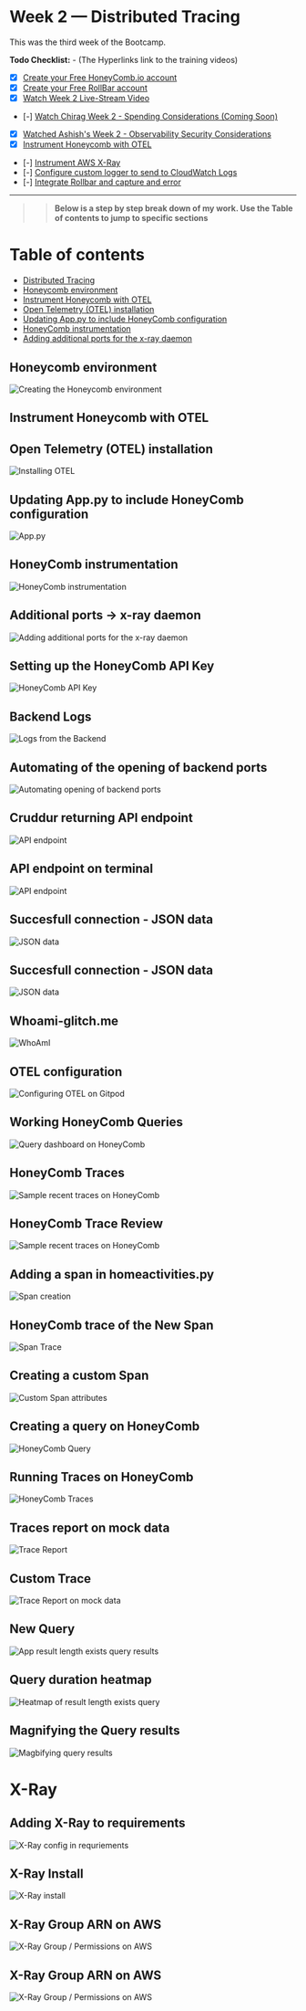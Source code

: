 # Week 2 — Distributed Tracing
This was the third week of the Bootcamp. 

**Todo Checklist:** - (The Hyperlinks link to the training videos)
- [x] [Create your Free HoneyComb.io account](https://www.youtube.com/watch?v=7IwtVLfSD0o&list=PLBfufR7vyJJ7k25byhRXJldB5AiwgNnWv&index=10)
- [x] [Create your Free RollBar account](https://www.youtube.com/watch?v=Lpm6oAP3Fb0&list=PLBfufR7vyJJ7k25byhRXJldB5AiwgNnWv&index=11)
- [x] [Watch Week 2 Live-Stream Video](https://www.youtube.com/watch?v=2GD9xCzRId4&list=PLBfufR7vyJJ7k25byhRXJldB5AiwgNnWv&index=30)
- [-] [Watch Chirag Week 2 - Spending Considerations (Coming Soon)]()
- [x] [Watched Ashish's Week 2 - Observability Security Considerations](https://www.youtube.com/watch?v=bOf4ITxAcXc&list=PLBfufR7vyJJ7k25byhRXJldB5AiwgNnWv&index=31)
- [X] [Instrument Honeycomb with OTEL](https://www.youtube.com/watch?v=2GD9xCzRId4&list=PLBfufR7vyJJ7k25byhRXJldB5AiwgNnWv&index=30)
- [-] [Instrument AWS X-Ray](https://www.youtube.com/watch?v=n2DTsuBrD_A&list=PLBfufR7vyJJ7k25byhRXJldB5AiwgNnWv&index=32)
- [-] [Configure custom logger to send to CloudWatch Logs](https://www.youtube.com/watch?v=ipdFizZjOF4&list=PLBfufR7vyJJ7k25byhRXJldB5AiwgNnWv&index=33)
- [-] [Integrate Rollbar and capture and error](https://www.youtube.com/watch?v=xMBDAb5SEU4&list=PLBfufR7vyJJ7k25byhRXJldB5AiwgNnWv&index=35)

<hr/>

>>**Below is a step by step break down of my work. Use the Table of contents to jump to specific sections**

Table of contents
=================



<!--ts-->
   * [Distributed Tracing](https://github.com/Stevecmd/aws-bootcamp-cruddur-2023/blob/main/journal/week2.md#week-2--distributed-tracing)
   * [Honeycomb environment](https://github.com/Stevecmd/aws-bootcamp-cruddur-2023/blob/main/journal/week2.md#honeycomb-environment)
   * [Instrument Honeycomb with OTEL](https://github.com/Stevecmd/aws-bootcamp-cruddur-2023/blob/main/journal/week2.md#instrument-honeycomb-with-otel)
   * [Open Telemetry (OTEL) installation](https://github.com/Stevecmd/aws-bootcamp-cruddur-2023/blob/main/journal/week2.md#open-telemetry-otel-installation)
   * [Updating App.py to include HoneyComb configuration](https://github.com/Stevecmd/aws-bootcamp-cruddur-2023/blob/main/journal/week2.md#updating-apppy-to-include-honeycomb-configuration)
   * [HoneyComb instrumentation](https://github.com/Stevecmd/aws-bootcamp-cruddur-2023/blob/main/journal/week2.md#honeycomb-instrumentation)
   * [Adding additional ports for the x-ray daemon](https://github.com/Stevecmd/aws-bootcamp-cruddur-2023/blob/main/journal/week2.md#honeycomb-instrumentation-1)
<!--te-->


## Honeycomb environment

![Creating the Honeycomb environment](https://github.com/Stevecmd/aws-bootcamp-cruddur-2023/blob/main/journal/Week%202/Honeycombenvironment.JPG)

## Instrument Honeycomb with OTEL



## Open Telemetry (OTEL) installation
![Installing OTEL](https://github.com/Stevecmd/aws-bootcamp-cruddur-2023/blob/main/journal/Week%202/Installing%20open%20telemetry.JPG)


## Updating App.py to include HoneyComb configuration
![App.py](https://github.com/Stevecmd/aws-bootcamp-cruddur-2023/blob/main/journal/Week%202/apppy%20update.JPG)


## HoneyComb instrumentation
![HoneyComb instrumentation](https://github.com/Stevecmd/aws-bootcamp-cruddur-2023/blob/main/journal/Week%202/Honeycomb%20instrumentation.JPG)


## Additional ports -> x-ray daemon
![Adding additional ports for the x-ray daemon](https://github.com/Stevecmd/aws-bootcamp-cruddur-2023/blob/main/journal/Week%202/Add%20additional%20ports.JPG)


## Setting up the HoneyComb API Key
![HoneyComb API Key](https://github.com/Stevecmd/aws-bootcamp-cruddur-2023/blob/main/journal/Week%202/Honeycomb%20API%20Key%20set.JPG)


## Backend Logs
![Logs from the Backend](https://github.com/Stevecmd/aws-bootcamp-cruddur-2023/blob/main/journal/Week%202/backend%20view%20logs.JPG)


## Automating of the opening of backend ports
![Automating opening of backend ports](https://github.com/Stevecmd/aws-bootcamp-cruddur-2023/blob/main/journal/Week%202/ports%20open%20on%20restart.JPG)


## Cruddur returning API endpoint
![API endpoint](https://github.com/Stevecmd/aws-bootcamp-cruddur-2023/blob/main/journal/Week%202/port%20open%20auto.JPG)

## API endpoint on terminal
![API endpoint](https://github.com/Stevecmd/aws-bootcamp-cruddur-2023/blob/main/journal/Week%202/api%20endpoint%20sample%201.JPG)


## Succesfull connection - JSON data
![JSON data](https://github.com/Stevecmd/aws-bootcamp-cruddur-2023/blob/main/journal/Week%202/backend%20json%20data.JPG)


## Succesfull connection - JSON data
![JSON data](https://github.com/Stevecmd/aws-bootcamp-cruddur-2023/blob/main/journal/Week%202/backend%20json%20data.JPG)


## Whoami-glitch.me
![WhoAmI](https://github.com/Stevecmd/aws-bootcamp-cruddur-2023/blob/main/journal/Week%202/Honeycomb%20whoami.JPG)


## OTEL configuration
![Configuring OTEL on Gitpod](https://github.com/Stevecmd/aws-bootcamp-cruddur-2023/blob/main/journal/Week%202/OTEL%20configuration.JPG)


## Working HoneyComb Queries
![Query dashboard on HoneyComb](https://github.com/Stevecmd/aws-bootcamp-cruddur-2023/blob/main/journal/Week%202/working%20honeycomb.JPG)


## HoneyComb Traces
![Sample recent traces on HoneyComb](https://github.com/Stevecmd/aws-bootcamp-cruddur-2023/blob/main/journal/Week%202/recent%20traces.JPG)


## HoneyComb Trace Review
![Sample recent traces on HoneyComb](https://github.com/Stevecmd/aws-bootcamp-cruddur-2023/blob/main/journal/Week%202/review%20trace.JPG)


## Adding a span in homeactivities.py
![Span creation](https://github.com/Stevecmd/aws-bootcamp-cruddur-2023/blob/main/journal/Week%202/adding%20a%20span.JPG)


## HoneyComb trace of the New Span
![Span Trace](https://github.com/Stevecmd/aws-bootcamp-cruddur-2023/blob/main/journal/Week%202/Recent%20traces%202%20spans.JPG)


## Creating a custom Span
![Custom Span attributes](https://github.com/Stevecmd/aws-bootcamp-cruddur-2023/blob/main/journal/Week%202/attributes%20for%20custom%20span.JPG)


## Creating a query on HoneyComb
![HoneyComb Query](https://github.com/Stevecmd/aws-bootcamp-cruddur-2023/blob/main/journal/Week%202/honeycomb%20query.JPG)


## Running Traces on HoneyComb
![HoneyComb Traces](https://github.com/Stevecmd/aws-bootcamp-cruddur-2023/blob/main/journal/Week%202/traces.JPG)


## Traces report on mock data
![Trace Report](https://github.com/Stevecmd/aws-bootcamp-cruddur-2023/blob/main/journal/Week%202/specific%20trace.JPG)


## Custom Trace
![Trace Report on mock data](https://github.com/Stevecmd/aws-bootcamp-cruddur-2023/blob/main/journal/Week%202/trace%20for%20app..JPG)

## New Query
![App result length exists query results](https://github.com/Stevecmd/aws-bootcamp-cruddur-2023/blob/main/journal/Week%202/new%20query%20using%20app%20result%20length%20exists.JPG)


## Query duration heatmap
![Heatmap of result length exists query](https://github.com/Stevecmd/aws-bootcamp-cruddur-2023/blob/main/journal/Week%202/heatmap%20of%20duration%20query%20results.JPG)


## Magnifying the Query results
![Magbifying query results](https://github.com/Stevecmd/aws-bootcamp-cruddur-2023/blob/main/journal/Week%202/Magnifying%20results.JPG)

# X-Ray
## Adding X-Ray to requirements
![X-Ray config in requriements](https://github.com/Stevecmd/aws-bootcamp-cruddur-2023/blob/main/journal/Week%202/xray%20in%20requirements.JPG)


## X-Ray Install
![X-Ray install](https://github.com/Stevecmd/aws-bootcamp-cruddur-2023/blob/main/journal/Week%202/Installing%20x-ray.JPG)

## X-Ray Group ARN on AWS
![X-Ray Group / Permissions on AWS](https://github.com/Stevecmd/aws-bootcamp-cruddur-2023/blob/main/journal/Week%202/x-ray%20create%20group.JPG)


## X-Ray Group ARN on AWS
![X-Ray Group / Permissions on AWS](https://github.com/Stevecmd/aws-bootcamp-cruddur-2023/blob/main/journal/Week%202/x-ray%20create%20group.JPG)